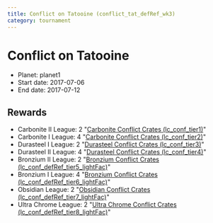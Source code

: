 ```yaml
---
title: Conflict on Tatooine (conflict_tat_defRef_wk3)
category: tournament
---
```

# Conflict on Tatooine

  * Planet: planet1
  * Start date: 2017-07-06
  * End date: 2017-07-12

## Rewards

  * Carbonite II League: 2 "[Carbonite Conflict Crates (lc_conf_tier1)](lc_conf_tier1.html)"
  * Carbonite I League: 4 "[Carbonite Conflict Crates (lc_conf_tier2)](lc_conf_tier2.html)"
  * Durasteel I League: 2 "[Durasteel Conflict Crates (lc_conf_tier3)](lc_conf_tier3.html)"
  * Durasteel II League: 4 "[Durasteel Conflict Crates (lc_conf_tier4)](lc_conf_tier4.html)"
  * Bronzium II League: 2 "[Bronzium Conflict Crates (lc_conf_defRef_tier5_lightFac)](lc_conf_defRef_tier5_lightFac.html)"
  * Bronzium I League: 4 "[Bronzium Conflict Crates (lc_conf_defRef_tier6_lightFac)](lc_conf_defRef_tier6_lightFac.html)"
  * Obsidian League: 2 "[Obsidian Conflict Crates (lc_conf_defRef_tier7_lightFac)](lc_conf_defRef_tier7_lightFac.html)"
  * Ultra Chrome League: 2 "[Ultra Chrome Conflict Crates (lc_conf_defRef_tier8_lightFac)](lc_conf_defRef_tier8_lightFac.html)"

